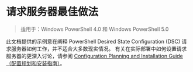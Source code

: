 # 请求服务器最佳做法

>适用于：Windows PowerShell 4.0 和 Windows PowerShell 5.0

此文档提供的示例意在阐释 PowerShell Desired State Configuration (DSC) 请求服务器如何工作，并不适合大多数现实情况。 有关在实际部署中如何设置请求服务器的更深入讨论，请参阅 [Configuration Planning and Installation Guide（配置规划和安装指南）](https://github.com/PowerShell/Whitepapers/blob/master/PullServerCPIG/PullServerCPIG.md)。<!--HONumber=Feb16_HO4-->
